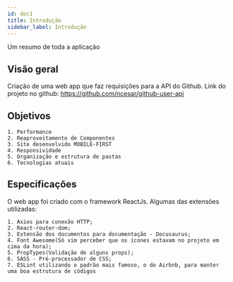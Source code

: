 ```yaml
---
id: doc1
title: Introdução
sidebar_label: Introdução
---
```


Um resumo de toda a aplicação

## Visão geral

Criação de uma web app que faz requisições para a API do Github.
Link do projeto no github: https://github.com/ncesar/github-user-api

## Objetivos

```
1. Performance
2. Reaproveitamento de Componentes
3. Site desenvolvido MOBILE-FIRST
4. Responsividade
5. Organização e estrutura de pastas
6. Tecnologias atuais

```

## Especificações

O web app foi criado com o framework ReactJs. Algumas das extensões utilizadas:
```
1. Axios para conexão HTTP;
2. React-router-dom;
3. Extensão dos documentos para documentação - Docusaurus;
4. Font Awesome(Só vim perceber que os ícones estavam no projeto em cima da hora);
5. PropTypes(Validação de alguns props);
6. SASS - Pré-processador de CSS;
7. ESLint utilizando o padrão mais famoso, o do Airbnb, para manter uma boa estrutura de códigos
```
